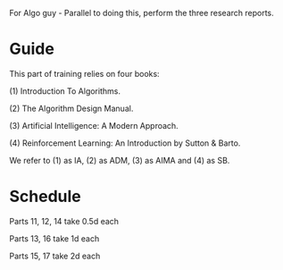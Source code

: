 For Algo guy - Parallel to doing this, perform the three research reports.

# Guide

This part of training relies on four books:

(1) Introduction To Algorithms.

(2) The Algorithm Design Manual.

(3) Artificial Intelligence: A Modern Approach.

(4) Reinforcement Learning: An Introduction by Sutton & Barto.

We refer to (1) as IA, (2) as ADM, (3) as AIMA and (4) as SB.

# Schedule

Parts 11, 12, 14 take 0.5d each

Parts 13, 16 take 1d each

Parts 15, 17 take 2d each
